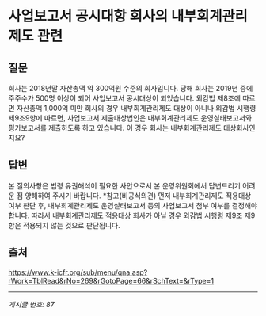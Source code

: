 # 사업보고서 공시대항 회사의 내부회계관리제도 관련

## 질문
회사는 2018년말 자산총액 약 300억원 수준의 회사입니다.
당해 회사는 2019년 중에 주주수가 500명 이상이 되어 사업보고서 공시대상이 되었습니다.
외감법 제8조에 따르면 자산총액 1,000억 미만 회사의 경우 내부회계관리제도 대상이 아니나
외감법 시행령 제9조9항에 따르면, 사업보고서 제출대상법인은 내부회계관리제도 운영실태보고서와 평가보고서를 제출하도록 하고 있습니다.
이 경우 회사는 내부회계관리제도 대상회사인지요?

## 답변
본 질의사항은 법령 유권해석이 필요한 사안으로서 본 운영위원회에서 답변드리기 어려운 점 양해하여 주시기 바랍니다.
*참고(비공식의견)
먼저 내부회계관리제도 적용대상 여부 판단 후, 내부회계관리제도 운영실태보고서 등의 사업보고서 첨부 여부를 결정해야 합니다. 따라서 내부회계관리제도 적용대상 회사가 아닐 경우 외감법 시행령 제9조 제9항은 적용되지 않는 것으로 판단됩니다.

## 출처
https://www.k-icfr.org/sub/menu/qna.asp?rWork=TblRead&rNo=269&rGotoPage=66&rSchText=&rType=1

---
*게시글 번호: 87*
